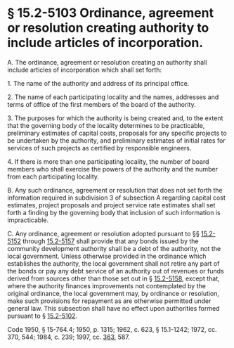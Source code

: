# § 15.2-5103 Ordinance, agreement or resolution creating authority to include articles of incorporation.

<p>A. The ordinance, agreement or resolution creating an authority shall include articles of incorporation which shall set forth:</p><p>1. The name of the authority and address of its principal office.</p><p>2. The name of each participating locality and the names, addresses and terms of office of the first members of the board of the authority.</p><p>3. The purposes for which the authority is being created and, to the extent that the governing body of the locality determines to be practicable, preliminary estimates of capital costs, proposals for any specific projects to be undertaken by the authority, and preliminary estimates of initial rates for services of such projects as certified by responsible engineers.</p><p>4. If there is more than one participating locality, the number of board members who shall exercise the powers of the authority and the number from each participating locality.</p><p>B. Any such ordinance, agreement or resolution that does not set forth the information required in subdivision 3 of subsection A regarding capital cost estimates, project proposals and project service rate estimates shall set forth a finding by the governing body that inclusion of such information is impracticable.</p><p>C. Any ordinance, agreement or resolution adopted pursuant to §§ <a href='http://law.lis.virginia.gov/vacode/15.2-5152/'>15.2-5152</a> through <a href='http://law.lis.virginia.gov/vacode/15.2-5157/'>15.2-5157</a> shall provide that any bonds issued by the community development authority shall be a debt of the authority, not the local government. Unless otherwise provided in the ordinance which establishes the authority, the local government shall not retire any part of the bonds or pay any debt service of an authority out of revenues or funds derived from sources other than those set out in § <a href='http://law.lis.virginia.gov/vacode/15.2-5158/'>15.2-5158</a>, except that, where the authority finances improvements not contemplated by the original ordinance, the local government may, by ordinance or resolution, make such provisions for repayment as are otherwise permitted under general law. This subsection shall have no effect upon authorities formed pursuant to § <a href='http://law.lis.virginia.gov/vacode/15.2-5102/'>15.2-5102</a>.</p><p>Code 1950, § 15-764.4; 1950, p. 1315; 1962, c. 623, § 15.1-1242; 1972, cc. 370, 544; 1984, c. 239; 1997, cc. <a href='http://lis.virginia.gov/cgi-bin/legp604.exe?971+ful+CHAP0363'>363</a>, 587.</p>